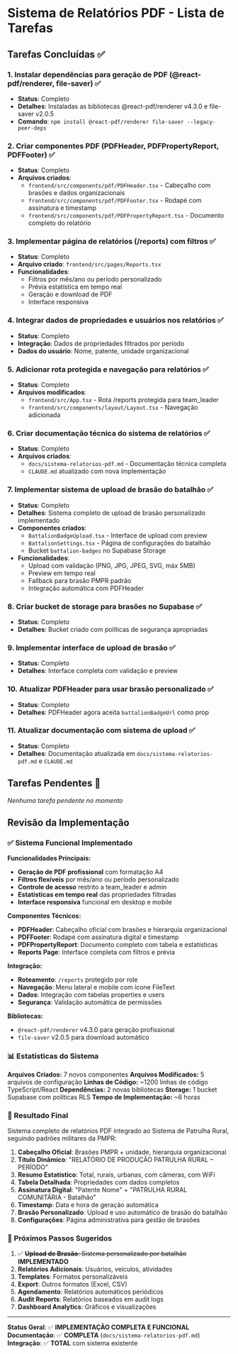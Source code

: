 # Sistema de Relatórios PDF - Lista de Tarefas

## Tarefas Concluídas ✅

### 1. Instalar dependências para geração de PDF (@react-pdf/renderer, file-saver) ✅
- **Status**: Completo
- **Detalhes**: Instaladas as bibliotecas @react-pdf/renderer v4.3.0 e file-saver v2.0.5
- **Comando**: `npm install @react-pdf/renderer file-saver --legacy-peer-deps`

### 2. Criar componentes PDF (PDFHeader, PDFPropertyReport, PDFFooter) ✅
- **Status**: Completo
- **Arquivos criados**:
  - `frontend/src/components/pdf/PDFHeader.tsx` - Cabeçalho com brasões e dados organizacionais
  - `frontend/src/components/pdf/PDFFooter.tsx` - Rodapé com assinatura e timestamp
  - `frontend/src/components/pdf/PDFPropertyReport.tsx` - Documento completo do relatório

### 3. Implementar página de relatórios (/reports) com filtros ✅
- **Status**: Completo
- **Arquivo criado**: `frontend/src/pages/Reports.tsx`
- **Funcionalidades**:
  - Filtros por mês/ano ou período personalizado
  - Prévia estatística em tempo real
  - Geração e download de PDF
  - Interface responsiva

### 4. Integrar dados de propriedades e usuários nos relatórios ✅
- **Status**: Completo
- **Integração**: Dados de propriedades filtrados por período
- **Dados do usuário**: Nome, patente, unidade organizacional

### 5. Adicionar rota protegida e navegação para relatórios ✅
- **Status**: Completo
- **Arquivos modificados**:
  - `frontend/src/App.tsx` - Rota /reports protegida para team_leader
  - `frontend/src/components/layout/Layout.tsx` - Navegação adicionada

### 6. Criar documentação técnica do sistema de relatórios ✅
- **Status**: Completo
- **Arquivos criados**:
  - `docs/sistema-relatorios-pdf.md` - Documentação técnica completa
  - `CLAUDE.md` atualizado com nova implementação

### 7. Implementar sistema de upload de brasão do batalhão ✅
- **Status**: Completo
- **Detalhes**: Sistema completo de upload de brasão personalizado implementado
- **Componentes criados**:
  - `BattalionBadgeUpload.tsx` - Interface de upload com preview
  - `BattalionSettings.tsx` - Página de configurações do batalhão
  - Bucket `battalion-badges` no Supabase Storage
- **Funcionalidades**:
  - Upload com validação (PNG, JPG, JPEG, SVG, máx 5MB)
  - Preview em tempo real
  - Fallback para brasão PMPR padrão
  - Integração automática com PDFHeader

### 8. Criar bucket de storage para brasões no Supabase ✅
- **Status**: Completo
- **Detalhes**: Bucket criado com políticas de segurança apropriadas

### 9. Implementar interface de upload de brasão ✅
- **Status**: Completo
- **Detalhes**: Interface completa com validação e preview

### 10. Atualizar PDFHeader para usar brasão personalizado ✅
- **Status**: Completo
- **Detalhes**: PDFHeader agora aceita `battalionBadgeUrl` como prop

### 11. Atualizar documentação com sistema de upload ✅
- **Status**: Completo
- **Detalhes**: Documentação atualizada em `docs/sistema-relatorios-pdf.md` e `CLAUDE.md`

## Tarefas Pendentes 🔄

*Nenhuma tarefa pendente no momento*

## Revisão da Implementação

### ✅ Sistema Funcional Implementado

**Funcionalidades Principais:**
- **Geração de PDF profissional** com formatação A4
- **Filtros flexíveis** por mês/ano ou período personalizado
- **Controle de acesso** restrito a team_leader e admin
- **Estatísticas em tempo real** das propriedades filtradas
- **Interface responsiva** funcional em desktop e mobile

**Componentes Técnicos:**
- **PDFHeader**: Cabeçalho oficial com brasões e hierarquia organizacional
- **PDFFooter**: Rodapé com assinatura digital e timestamp
- **PDFPropertyReport**: Documento completo com tabela e estatísticas
- **Reports Page**: Interface completa com filtros e prévia

**Integração:**
- **Roteamento**: `/reports` protegido por role
- **Navegação**: Menu lateral e mobile com ícone FileText
- **Dados**: Integração com tabelas properties e users
- **Segurança**: Validação automática de permissões

**Bibliotecas:**
- `@react-pdf/renderer` v4.3.0 para geração profissional
- `file-saver` v2.0.5 para download automático

### 📊 Estatísticas do Sistema

**Arquivos Criados:** 7 novos componentes
**Arquivos Modificados:** 5 arquivos de configuração
**Linhas de Código:** ~1200 linhas de código TypeScript/React
**Dependências:** 2 novas bibliotecas
**Storage:** 1 bucket Supabase com políticas RLS
**Tempo de Implementação:** ~6 horas

### 🎯 Resultado Final

Sistema completo de relatórios PDF integrado ao Sistema de Patrulha Rural, seguindo padrões militares da PMPR:

1. **Cabeçalho Oficial**: Brasões PMPR + unidade, hierarquia organizacional
2. **Título Dinâmico**: "RELATÓRIO DE PRODUÇÃO PATRULHA RURAL – PERÍODO"
3. **Resumo Estatístico**: Total, rurais, urbanas, com câmeras, com WiFi
4. **Tabela Detalhada**: Propriedades com dados completos
5. **Assinatura Digital**: "Patente Nome" + "PATRULHA RURAL COMUNITÁRIA - Batalhão"
6. **Timestamp**: Data e hora de geração automática
7. **Brasão Personalizado**: Upload e uso automático de brasão do batalhão
8. **Configurações**: Página administrativa para gestão de brasões

### 🔄 Próximos Passos Sugeridos

1. ✅ ~~**Upload de Brasão**: Sistema personalizado por batalhão~~ **IMPLEMENTADO**
2. **Relatórios Adicionais**: Usuários, veículos, atividades
3. **Templates**: Formatos personalizáveis
4. **Export**: Outros formatos (Excel, CSV)
5. **Agendamento**: Relatórios automáticos periódicos
6. **Audit Reports**: Relatórios baseados em audit logs
7. **Dashboard Analytics**: Gráficos e visualizações

---

**Status Geral**: ✅ **IMPLEMENTAÇÃO COMPLETA E FUNCIONAL**
**Documentação**: ✅ **COMPLETA** (`docs/sistema-relatorios-pdf.md`)
**Integração**: ✅ **TOTAL** com sistema existente